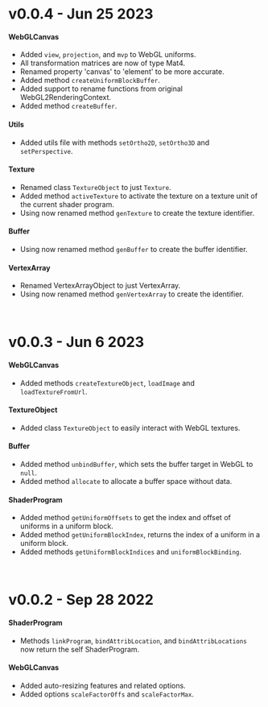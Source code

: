 # v0.0.4 - Jun 25 2023

#### WebGLCanvas
- Added `view`, `projection`, and `mvp` to WebGL uniforms.
- All transformation matrices are now of type Mat4.
- Renamed property 'canvas' to 'element' to be more accurate.
- Added method `createUniformBlockBuffer`.
- Added support to rename functions from original WebGL2RenderingContext.
- Added method `createBuffer`.

#### Utils
- Added utils file with methods `setOrtho2D`, `setOrtho3D` and `setPerspective`.

#### Texture
- Renamed class `TextureObject` to just `Texture`.
- Added method `activeTexture` to activate the texture on a texture unit of the current shader program.
- Using now renamed method `genTexture` to create the texture identifier.

#### Buffer
- Using now renamed method `genBuffer` to create the buffer identifier.

#### VertexArray
- Renamed VertexArrayObject to just VertexArray.
- Using now renamed method `genVertexArray` to create the identifier.

<br/>

# v0.0.3 - Jun 6 2023

#### WebGLCanvas
- Added methods `createTextureObject`, `loadImage` and `loadTextureFromUrl`.

#### TextureObject
- Added class `TextureObject` to easily interact with WebGL textures.

#### Buffer
- Added method `unbindBuffer`, which sets the buffer target in WebGL to `null`.
- Added method `allocate` to allocate a buffer space without data.

#### ShaderProgram
- Added method `getUniformOffsets` to get the index and offset of uniforms in a uniform block.
- Added method `getUniformBlockIndex`, returns the index of a uniform in a uniform block.
- Added methods `getUniformBlockIndices` and `uniformBlockBinding`.

<br/>

# v0.0.2 - Sep 28 2022

#### ShaderProgram
- Methods `linkProgram`, `bindAttribLocation`, and `bindAttribLocations` now return the self ShaderProgram.

#### WebGLCanvas
- Added auto-resizing features and related options.
- Added options `scaleFactorOffs` and `scaleFactorMax`.
